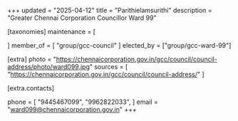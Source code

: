 +++
updated = "2025-04-12"
title = "Parithielamsurithi"
description = "Greater Chennai Corporation Councillor Ward 99"

[taxonomies]
maintenance = [

]
member_of = [
    "group/gcc-council"
]
elected_by = ["group/gcc-ward-99"]

[extra]
photo = "https://chennaicorporation.gov.in/gcc/council/council-address/photo/ward099.jpg"
sources = [
    "https://chennaicorporation.gov.in/gcc/council/council-address/"
]

[extra.contacts]

phone = [
    "9445467099",
    "9962822033",
    ]
email = "ward099@chennaicorporation.gov.in"
+++